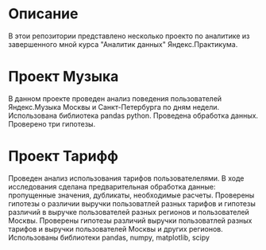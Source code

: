 # Описание
В этои репозитории  представлено несколько проекто по аналитике из завершенного мной курса "Аналитик данных" Яндекс.Практикума.
# Проект Музыка
В данном проекте проведен анализ поведения пользователей Яндекс.Музыка Москвы и Санкт-Петербурга по дням недели. Использована библиотека pandas python.
Проведена обработка данных. Проверено три гипотезы.
# Проект Тарифф
Проведен анализ использования тарифов пользователелями.  В ходе исследования сделана предварительная обработка данные: пропущенные значения, дубликаты, необходимые расчеты.  Проверены гипотезы о различии выручки пользоватлей разных тарифов и гипотезы различий в выручке пользователей разных регионов и пользователей Москвы. 
Проверены гипотезы различий выручки пользоватлей разных тарифов и выручки пользователей Москвы и других регионов. Использованы библиотеки pandas,  numpy, matplotlib,  scipy
